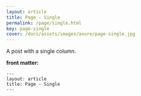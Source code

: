 ```yaml
---
layout: article
title: Page - Single
permalink: /page/single.html
key: page-single
cover: /docs/assets/images/axure/page-single.jpg
---
```


A post with a single column.

<!-- more -->

**front matter:**

    ---
    layout: article
    title: Page - Single
    ---
